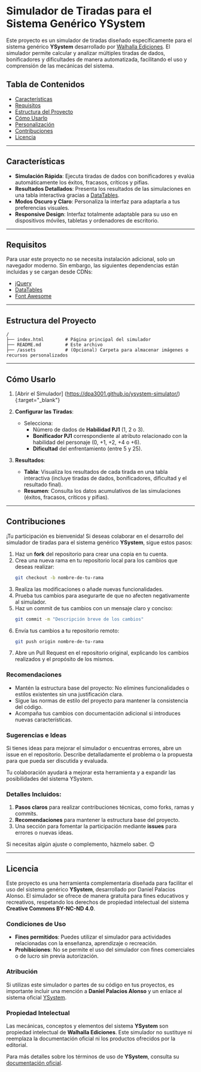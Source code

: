 # Simulador de Tiradas para el Sistema Genérico YSystem

Este proyecto es un simulador de tiradas diseñado específicamente para el sistema genérico **YSystem** desarrollado por [Walhalla Ediciones](https://walhallaediciones.gitlab.io/ysystem/). El simulador permite calcular y analizar múltiples tiradas de dados, bonificadores y dificultades de manera automatizada, facilitando el uso y comprensión de las mecánicas del sistema.

## Tabla de Contenidos
- [Características](#características)
- [Requisitos](#requisitos)
- [Estructura del Proyecto](#estructura-del-proyecto)
- [Cómo Usarlo](#cómo-usarlo)
- [Personalización](#personalización)
- [Contribuciones](#contribuciones)
- [Licencia](#licencia)

---

## Características

- **Simulación Rápida**: Ejecuta tiradas de dados con bonificadores y evalúa automáticamente los éxitos, fracasos, críticos y pifias.
- **Resultados Detallados**: Presenta los resultados de las simulaciones en una tabla interactiva gracias a [DataTables](https://datatables.net/).
- **Modos Oscuro y Claro**: Personaliza la interfaz para adaptarla a tus preferencias visuales.
- **Responsive Design**: Interfaz totalmente adaptable para su uso en dispositivos móviles, tabletas y ordenadores de escritorio.

---

## Requisitos

Para usar este proyecto no se necesita instalación adicional, solo un navegador moderno. Sin embargo, las siguientes dependencias están incluidas y se cargan desde CDNs:
- [jQuery](https://jquery.com/)
- [DataTables](https://datatables.net/)
- [Font Awesome](https://fontawesome.com/)

---

## Estructura del Proyecto

```plaintext
/
├── index.html        # Página principal del simulador
├── README.md         # Este archivo
├── /assets           # (Opcional) Carpeta para almacenar imágenes o recursos personalizados
```

---

## Cómo Usarlo

1. [Abrir el Simulador] (https://dpa3001.github.io/ysystem-simulator/) {:target="_blank"}


2. **Configurar las Tiradas**:
   - Selecciona:
     - Número de dados de **Habilidad PJ1** (1, 2 o 3).
     - **Bonificador PJ1** correspondiente al atributo relacionado con la habilidad del personaje (0, +1, +2, +4 o +6).
     - **Dificultad** del enfrentamiento (entre 5 y 25).

3. **Resultados**:
   - **Tabla**: Visualiza los resultados de cada tirada en una tabla interactiva (incluye tiradas de dados, bonificadores, dificultad y el resultado final).
   - **Resumen**: Consulta los datos acumulativos de las simulaciones (éxitos, fracasos, críticos y pifias).

---

## Contribuciones

¡Tu participación es bienvenida! Si deseas colaborar en el desarrollo del simulador de tiradas para el sistema genérico **YSystem**, sigue estos pasos:

1. Haz un **fork** del repositorio para crear una copia en tu cuenta.
2. Crea una nueva rama en tu repositorio local para los cambios que deseas realizar:
   ```bash
   git checkout -b nombre-de-tu-rama
3. Realiza las modificaciones o añade nuevas funcionalidades.
4. Prueba tus cambios para asegurarte de que no afecten negativamente al simulador.
5. Haz un commit de tus cambios con un mensaje claro y conciso:
   ```bash
   git commit -m "Descripción breve de los cambios"
6. Envía tus cambios a tu repositorio remoto:
   ```bash
   git push origin nombre-de-tu-rama
7. Abre un Pull Request en el repositorio original, explicando los cambios realizados y el propósito de los mismos.

### Recomendaciones

- Mantén la estructura base del proyecto: No elimines funcionalidades o estilos existentes sin una justificación clara.
- Sigue las normas de estilo del proyecto para mantener la consistencia del código.
- Acompaña tus cambios con documentación adicional si introduces nuevas características.

### Sugerencias e Ideas
Si tienes ideas para mejorar el simulador o encuentras errores, abre un issue en el repositorio. Describe detalladamente el problema o la propuesta para que pueda ser discutida y evaluada.

Tu colaboración ayudará a mejorar esta herramienta y a expandir las posibilidades del sistema YSystem.

### Detalles Incluidos:
1. **Pasos claros** para realizar contribuciones técnicas, como forks, ramas y commits.
2. **Recomendaciones** para mantener la estructura base del proyecto.
3. Una sección para fomentar la participación mediante **issues** para errores o nuevas ideas.

Si necesitas algún ajuste o complemento, házmelo saber. 😊

---

## Licencia

Este proyecto es una herramienta complementaria diseñada para facilitar el uso del sistema genérico **YSystem**, desarrollado por Daniel Palacios Alonso. El simulador se ofrece de manera gratuita para fines educativos y recreativos, respetando los derechos de propiedad intelectual del sistema **Creative Commons BY-NC-ND 4.0**.

### Condiciones de Uso
- **Fines permitidos**: Puedes utilizar el simulador para actividades relacionadas con la enseñanza, aprendizaje o recreación.
- **Prohibiciones**: No se permite el uso del simulador con fines comerciales o de lucro sin previa autorización.

### Atribución
Si utilizas este simulador o partes de su código en tus proyectos, es importante incluir una mención a **Daniel Palacios Alonso** y un enlace al sistema oficial [YSystem](https://walhallaediciones.gitlab.io/ysystem/).

### Propiedad Intelectual
Las mecánicas, conceptos y elementos del sistema **YSystem** son propiedad intelectual de **Walhalla Ediciones**. Este simulador no sustituye ni reemplaza la documentación oficial ni los productos ofrecidos por la editorial.

Para más detalles sobre los términos de uso de **YSystem**, consulta su [documentación oficial](https://walhallaediciones.gitlab.io/ysystem/).
